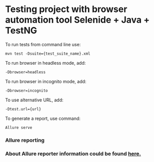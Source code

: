 # Testing project with browser automation tool Selenide + Java + TestNG

To run tests from command line use:

    mvn test -Dsuite={test_suite_name}.xml

To run browser in headless mode, add:

    -Dbrowser=headless

To run browser in incognito mode, add:

    -Dbrowser=incognito


To use alternative URL, add:

    -Dtest.url={url}

To generate a report, use command:

    Allure serve

### Allure reporting
### About Allure reporter information could be found [here.](https://docs.qameta.io/allure/#_about)


